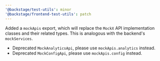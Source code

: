 ```yaml
---
'@backstage/test-utils': minor
'@backstage/frontend-test-utils': patch
---
```


Added a `mockApis` export, which will replace the `MockX` API implementation classes and their related types. This is analogous with the backend's `mockServices`.

- Deprecated `MockAnalyticsApi`, please use `mockApis.analytics` instead.
- Deprecated `MockConfigApi`, please use `mockApis.config` instead.
